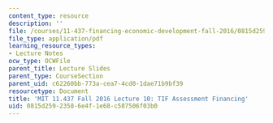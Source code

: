 ```yaml
---
content_type: resource
description: ''
file: /courses/11-437-financing-economic-development-fall-2016/0815d25923586e4f1e68c587506f03b0_MIT11_437F16_Lec10.pdf
file_type: application/pdf
learning_resource_types:
- Lecture Notes
ocw_type: OCWFile
parent_title: Lecture Slides
parent_type: CourseSection
parent_uid: c62260bb-773a-cea7-4cd0-1dae71b9bf39
resourcetype: Document
title: 'MIT 11.437 Fall 2016 Lecture 10: TIF Assessment Financing'
uid: 0815d259-2358-6e4f-1e68-c587506f03b0
---
```

